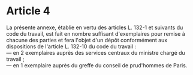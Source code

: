 # Article 4

  
 La présente annexe, établie en vertu des articles L. 132-1 et suivants du code du travail, est fait en nombre suffisant d'exemplaires pour remise à chacune des parties et fera l'objet d'un dépôt conformément aux dispositions de l'article L. 132-10 du code du travail :  
 ― en 2 exemplaires auprès des services centraux du ministre chargé du travail ;  
 ― en 1 exemplaire auprès du greffe du conseil de prud'hommes de Paris.

